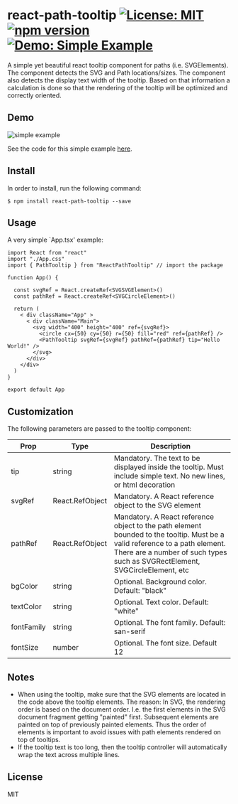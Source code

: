 # react-path-tooltip [![License: MIT](https://img.shields.io/badge/license-MIT-yellow.svg)](https://opensource.org/licenses/MIT) [![npm version](https://img.shields.io/npm/v/react-path-tooltip.svg?style=flat)](https://www.npmjs.com/package/react-path-tooltip) [![Demo: Simple Example](https://img.shields.io/badge/demo-live-red.svg)](https://react-path-tooltip-simple-example.imfast.io)

A simple yet beautiful react tooltip component for paths (i.e. SVGElements).
The component detects the SVG and Path locations/sizes. The component also detects the display text width of the tooltip. Based on that information a calculation is done so that the rendering of the tooltip will be optimized and correctly oriented.  

## Demo

![simple example](https://raw.githubusercontent.com/yanivam/react-path-tooltip/master/simple-example.gif)

See the code for this simple example [here](https://github.com/yanivam/react-path-tooltip/tree/master/examples/simple-example).

## Install 

In order to install, run the following command:
~~~
$ npm install react-path-tooltip --save
~~~


## Usage 
A very simple `App.tsx' example: 

```tsx
import React from "react"
import "./App.css"
import { PathTooltip } from "ReactPathTooltip" // import the package

function App() {

  const svgRef = React.createRef<SVGSVGElement>()
  const pathRef = React.createRef<SVGCircleElement>()

  return (
    < div className="App" >
      < div className="Main">
        <svg width="400" height="400" ref={svgRef}>
          <circle cx={50} cy={50} r={50} fill="red" ref={pathRef} />
          <PathTooltip svgRef={svgRef} pathRef={pathRef} tip="Hello World!" />
        </svg>
      </div>
    </div>
  )
}

export default App
```

## Customization
The following parameters are passed to the tooltip component:

| Prop       | Type   | Description |
| ---------- | ------ | ----------- |
| tip        | string | Mandatory. The text to be displayed inside the tooltip. Must include simple text. No new lines, or html decoration |
| svgRef     | React.RefObject<SVGElement> | Mandatory. A React reference object to the SVG element |
| pathRef    | React.RefObject<SVGSVGElement> | Mandatory. A React reference object to the path element bounded to the tooltip. Must be a valid reference to a path element. There are a number of such types such as SVGRectElement, SVGCircleElement, etc |
| bgColor    | string | Optional. Background color. Default: "black" |
| textColor  | string | Optional. Text color. Default: "white" |
| fontFamily | string | Optional. The font family. Default: san-serif |
| fontSize   | number | Optional. The font size. Default 12| 

## Notes

* When using the tooltip, make sure that the SVG elements are located in the code above the tooltip elements. The reason: In SVG, the rendering order is based on the document order. I.e. the first elements in the SVG document fragment getting "painted" first. Subsequent elements are painted on top of previously painted elements. Thus the order of elements is important to avoid issues with path elements rendered on top of tooltips.
* If the tooltip text is too long, then the tooltip controller will automatically wrap the text across multiple lines.

## License
MIT

